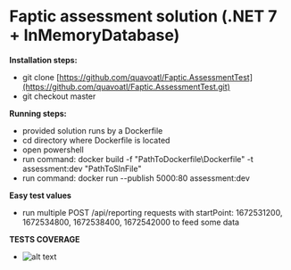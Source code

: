 # Faptic assessment solution (.NET 7 + InMemoryDatabase)

**Installation steps:**
- git clone [https://github.com/quavoatl/Faptic.AssessmentTest](https://github.com/quavoatl/Faptic.AssessmentTest.git)
- git checkout master

**Running steps:**
- provided solution runs by a Dockerfile
- cd directory where Dockerfile is located
- open powershell
- run command: docker build -f "PathToDockerfile\Dockerfile" -t assessment:dev "PathToSlnFile"
- run command: docker run --publish 5000:80 assessment:dev
  
**Easy test values**
- run multiple POST /api/reporting requests with startPoint: 1672531200, 1672534800, 1672538400, 1672542000 to feed some data

**TESTS COVERAGE**

- ![alt text](https://i.imgur.com/dIJZJ8D.png)


